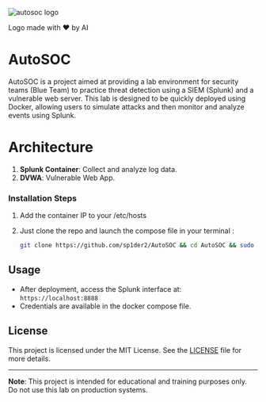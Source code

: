 ![autosoc logo](https://github.com/user-attachments/assets/0a8e34a0-bb29-479c-ac7a-1bb0067745ef)

        
  
Logo made with ❤️ by AI


# AutoSOC

AutoSOC is a project aimed at providing a lab environment for security teams (Blue Team) to practice threat detection using a SIEM (Splunk) and a vulnerable web server. This lab is designed to be quickly deployed using Docker, allowing users to simulate attacks and then monitor and analyze events using Splunk.

# Architecture

1. **Splunk Container**: Collect and analyze log data.
2. **DVWA**: Vulnerable Web App.

### Installation Steps

1. Add the container IP to your /etc/hosts

2. Just clone the repo and launch the compose file in your terminal :

    ```bash
    git clone https://github.com/sp1der2/AutoSOC && cd AutoSOC && sudo docker compose up -d
    ```

## Usage

- After deployment, access the Splunk interface at: `https://localhost:8888`
- Credentials are available in the docker compose file.

## License

This project is licensed under the MIT License. See the [LICENSE](LICENSE) file for more details.

---

**Note**: This project is intended for educational and training purposes only. Do not use this lab on production systems.
